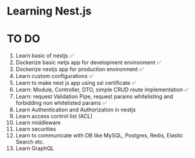 # Learning Nest.js

# TO DO
1. Learn basic of nestjs ✅
2. Dockerize basic netjs app for development environment ✅
3. Dockerize nestjs app for production environment ✅
4. Learn custom configurations ✅
5. Learn to make nest js app using ssl certificate ✅
7. Learn: Module, Controller, DTO, simple CRUD route implementation ✅
8. Learn: request Validation Pipe, request params whitelisting and forbidding non whitelisted params ✅
9. Learn Authentication and Authorization in nestjs
10. Learn access control list (ACL)
11. Learn middleware
12. Learn securities
13. Learn to communicate with DB like MySQL, Postgres, Redis, Elastic Search etc.
14. Learn GraphQL